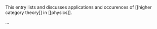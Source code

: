 This entry lists and discusses applications and occurences of [[higher category theory]] in [[physics]].

... 